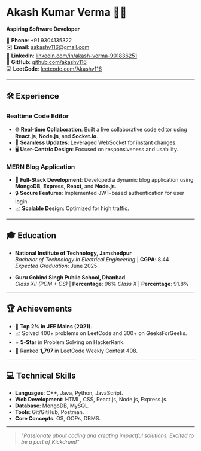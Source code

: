 # Akash Kumar Verma 👨‍💻  
**Aspiring Software Developer**

📱 **Phone**: +91 9304135322  
✉️ **Email**: [aakashv116@gmail.com](mailto:aakashv116@gmail.com)  
🔗 **LinkedIn**: [linkedin.com/in/akash-verma-901836251](https://www.linkedin.com/in/akash-verma-901836251/)  
🐙 **GitHub**: [github.com/akashv116](https://github.com/akashv116)  
💻 **LeetCode**: [leetcode.com/Akashv116](https://leetcode.com/Akashv116)

---

## 🛠️ **Experience**

### **Realtime Code Editor**
- 🌐 **Real-time Collaboration**: Built a live collaborative code editor using **React.js**, **Node.js**, and **Socket.io**.  
- 🔄 **Seamless Updates**: Leveraged WebSocket for instant changes.  
- 🖥️ **User-Centric Design**: Focused on responsiveness and usability.  

### **MERN Blog Application**
- 📝 **Full-Stack Development**: Developed a dynamic blog application using **MongoDB**, **Express**, **React**, and **Node.js**.  
- 🔒 **Secure Features**: Implemented JWT-based authentication for user login.  
- 📈 **Scalable Design**: Optimized for high traffic.

---

## 🎓 **Education**
- **National Institute of Technology, Jamshedpur**  
  *Bachelor of Technology in Electrical Engineering* | **CGPA**: 8.44  
  *Expected Graduation*: June 2025  

- **Guru Gobind Singh Public School, Dhanbad**  
  *Class XII (PCM + CS)* | **Percentage**: 96% 
  *Class X* | **Percentage**: 91.8% 

---

## 🏆 **Achievements**
- 🏅 **Top 2% in JEE Mains (2021)**.  
- 📈 Solved 400+ problems on LeetCode and 300+ on GeeksForGeeks.  
- ⭐ **5-Star** in Problem Solving on HackerRank.  
- 🥇 Ranked **1,797** in LeetCode Weekly Contest 408.  

---

## 💻 **Technical Skills**
- **Languages**: C++, Java, Python, JavaScript.  
- **Web Development**: HTML, CSS, React.js, Node.js, Express.js.  
- **Database**: MongoDB, MySQL.  
- **Tools**: Git/GitHub, Postman.  
- **Core Concepts**: OS, OOPs, DBMS.

---

> *"Passionate about coding and creating impactful solutions. Excited to be a part of Kickdrum!"*
